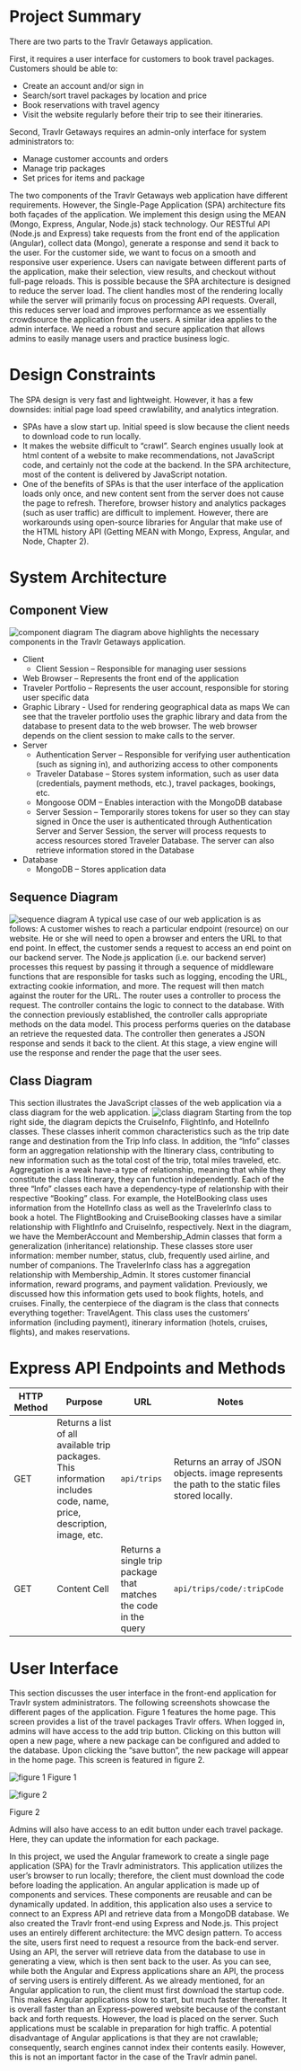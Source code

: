# Project Summary
There are two parts to the Travlr Getaways application.

First, it requires a user interface for customers to book travel packages. Customers should be able to:
-	Create an account and/or sign in
-	Search/sort travel packages by location and price
-	Book reservations with travel agency
-	Visit the website regularly before their trip to see their itineraries.

Second, Travlr Getaways requires an admin-only interface for system administrators to:
-	Manage customer accounts and orders
-	Manage trip packages 
-	Set prices for items and package

The two components of the Travlr Getaways web application have different requirements. However, the Single-Page Application (SPA) architecture fits both façades of the application. We implement this design using the MEAN (Mongo, Express, Angular, Node.js) stack technology. Our RESTful API (Node.js and Express) take requests from the front end of the application (Angular), collect data (Mongo), generate a response and send it back to the user. 
For the customer side, we want to focus on a smooth and responsive user experience. Users can navigate between different parts of the application, make their selection, view results, and checkout without full-page reloads. This is possible because the SPA architecture is designed to reduce the server load. The client handles most of the rendering locally while the server will primarily focus on processing API requests. Overall, this reduces server load and improves performance as we essentially crowdsource the application from the users.
A similar idea applies to the admin interface. We need a robust and secure application that allows admins to easily manage users and practice business logic.

# Design Constraints
The SPA design is very fast and lightweight. However, it has a few downsides: initial page load speed crawlability, and analytics integration. 
-	SPAs have a slow start up. Initial speed is slow because the client needs to download code to run locally.
-	It makes the website difficult to “crawl”. Search engines usually look at html content of a website to make recommendations, not JavaScript code, and certainly not the code at the backend. In the SPA architecture, most of the content is delivered by JavaScript notation.
-	One of the benefits of SPAs is that the user interface of the application loads only once, and new content sent from the server does not cause the page to refresh. Therefore, browser history and analytics packages (such as user traffic) are difficult to implement. However, there are workarounds using open-source libraries for Angular that make use of the HTML history API (Getting MEAN with Mongo, Express, Angular, and Node, Chapter 2).

# System Architecture
## Component View
![component diagram](/diagrams/component%20diagram.png )
The diagram above highlights the necessary components in the Travlr Getaways application. 
-	Client
	-	Client Session – Responsible for managing user sessions
  -	Web Browser – Represents the front end of the application
  - Traveler Portfolio – Represents the user account, responsible for storing user specific data
  - Graphic Library - Used for rendering geographical data as maps 
We can see that the traveler portfolio uses the graphic library and data from the database to present data to the web browser. The web browser depends on the client session to make calls to the server.
- Server
  - Authentication Server – Responsible for verifying user authentication (such as signing in), and authorizing access to other components
  - Traveler Database – Stores system information, such as user data (credentials, payment methods, etc.), travel packages, bookings, etc.
  - Mongoose ODM – Enables interaction with the MongoDB database
  - Server Session – Temporarily stores tokens for user so they can stay signed in
Once the user is authenticated through Authentication Server and Server Session, the server will process requests to access resources stored Traveler Database. The server can also retrieve information stored in the Database
- Database
  - MongoDB – Stores application data

## Sequence Diagram 
![sequence diagram](/diagrams/sequence%20diagram.png )
A typical use case of our web application is as follows:
A customer wishes to reach a particular endpoint (resource) on our website. He or she will need to open a browser and enters the URL to that end point. In effect, the customer sends a request to access an end point on our backend server. The Node.js application (i.e. our backend server) processes this request by passing it through a sequence of middleware functions that are responsible for tasks such as logging, encoding the URL, extracting cookie information, and more. The request will then match against the router for the URL. The router uses a controller to process the request. The controller contains the logic to connect to the database. With the connection previously established, the controller calls appropriate methods on the data model. This process performs queries on the database an retrieve the requested data. The controller then generates a JSON response and sends it back to the client. At this stage, a view engine will use the response and render the page that the user sees.

## Class Diagram
This section illustrates the JavaScript classes of the web application via a class diagram for the web application.
![class diagram](/diagrams/class%20diagram.png )
Starting from the top right side, the diagram depicts the CruiseInfo, FlightInfo, and HotelInfo classes. These classes inherit common characteristics such as the trip date range and destination from the Trip Info class. In addition, the “Info” classes form an aggregation relationship with the Itinerary class, contributing to new information such as the total cost of the trip, total miles traveled, etc. Aggregation is a weak have-a type of relationship, meaning that while they constitute the class Itinerary, they can function independently. Each of the three “Info” classes each have a dependency-type of relationship with their respective “Booking” class. For example, the HotelBooking class uses information from the HotelInfo class as well as the TravelerInfo class to book a hotel. The FlightBooking and CruiseBooking classes have a similar relationship with FlightInfo and CruiseInfo, respectively. Next in the diagram, we have the MemberAccount and Membership_Admin classes that form a generalization (inheritance) relationship. These classes store user information: member number, status, club, frequently used airline, and number of companions. The TravelerInfo class has a aggregation relationship with Membership_Admin. It stores customer financial information, reward programs, and payment validation. Previously, we discussed how this information gets used to book flights, hotels, and cruises. Finally, the centerpiece of the diagram is the class that connects everything together: TravelAgent. This class uses the customers’ information (including payment), itinerary information (hotels, cruises, flights), and makes reservations. 

# Express API Endpoints and Methods
| HTTP Method  | Purpose | URL | Notes
| ------------- | ------------- | ------------- | ------------- |
| GET  |  Returns a list of all available trip packages. This information includes code, name, price, description, image, etc. | `api/trips` | Returns an array of JSON objects. image represents the path to the static files stored locally. |
| GET | Content Cell  | Returns a single trip package that matches the code in the query | `api/trips/code/:tripCode` | If no trip is found, it returns an error. |

# User Interface
This section discusses the user interface in the front-end application for Travlr system administrators. The following screenshots showcase the different pages of the application.
Figure 1 features the home page. This screen provides a list of the travel packages Travlr offers. When logged in, admins will have access to the add trip button. Clicking on this button will open a new page, where a new package can be configured and added to the database. Upon clicking the “save button”, the new package will appear in the home page. This screen is featured in figure 2.

![figure 1](/diagrams/home%20page.png )
Figure 1

![figure 2](/diagrams/add%20trip.png )

Figure 2

Admins will also have access to an edit button under each travel package. Here, they can update the information for each package. 

In this project, we used the Angular framework to create a single page application (SPA) for the Travlr administrators. This application utilizes the user’s browser to run locally; therefore, the client must download the code before loading the application. An angular application is made up of components and services. These components are reusable and can be dynamically updated. In addition, this application also uses a service to connect to an Express API and retrieve data from a MongoDB database.
We also created the Travlr front-end using Express and Node.js. This project uses an entirely different architecture: the MVC design pattern. To access the site, users first need to request a resource from the back-end server. Using an API, the server will retrieve data from the database to use in generating a view, which is then sent back to the user. As you can see, while both the Angular and Express applications share an API, the process of serving users is entirely different.
As we already mentioned, for an Angular application to run, the client must first download the startup code. This makes Angular applications slow to start, but much faster thereafter. It is overall faster than an Express-powered website because of the constant back and forth requests. However, the load is placed on the server. Such applications must be scalable in preparation for high traffic. A potential disadvantage of Angular applications is that they are not crawlable; consequently, search engines cannot index their contents easily. However, this is not an important factor in the case of the Travlr admin panel.
